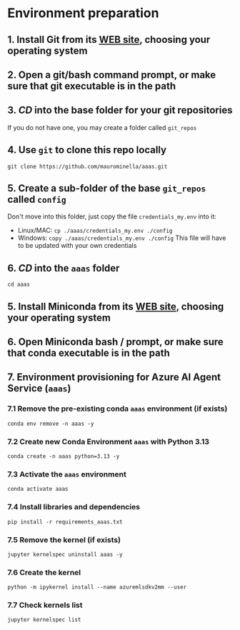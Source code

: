 # Environment preparation

## 1. Install Git from its [WEB site](https://git-scm.com/downloads), choosing your operating system

## 2. Open a git/bash command prompt, or make sure that git executable is in the path

## 3. ***CD*** into the base folder for your git repositories
If you do not have one, you may create a folder called `git_repos`

## 4. Use `git` to clone this repo locally
```git clone https://github.com/maurominella/aaas.git```

## 5. Create a sub-folder of the base `git_repos` called `config`
Don't move into this folder, just copy the file `credentials_my.env` into it:
- Linux/MAC: `cp ./aaas/credentials_my.env ./config`
- Windows: `copy ./aaas/credentials_my.env ./config`</r>
This file will have to be updated with your own credentials

## 6. ***CD*** into the `aaas` folder
```cd aaas```

## 5. Install Miniconda from its [WEB site](https://www.anaconda.com/docs/getting-started/miniconda/install), choosing your operating system

## 6. Open Miniconda bash / prompt, or make sure that conda executable is in the path

## 7. Environment provisioning for Azure AI Agent Service (`aaas`)

### 7.1 Remove the pre-existing conda `aaas` environment (if exists)
```conda env remove -n aaas -y```

### 7.2 Create new Conda Environment `aaas` with Python 3.13
```conda create -n aaas python=3.13 -y```

### 7.3 Activate the `aaas` environment
```conda activate aaas```

### 7.4 Install libraries and dependencies
```pip install -r requirements_aaas.txt```

### 7.5 Remove the kernel (if exists)
```jupyter kernelspec uninstall aaas -y```

### 7.6 Create the kernel 
```python -m ipykernel install --name azuremlsdkv2mm --user```

### 7.7 Check kernels list
```jupyter kernelspec list```


